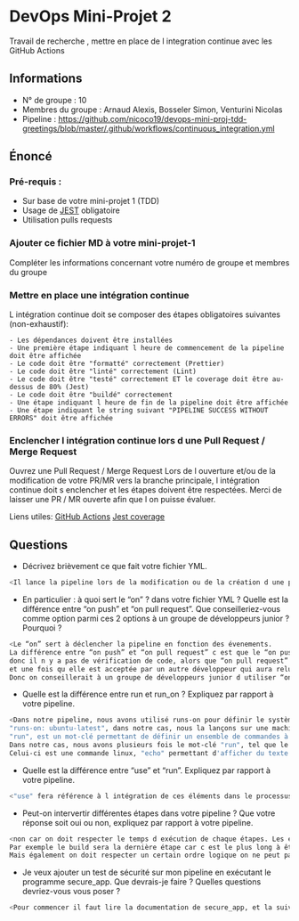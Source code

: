 # DevOps Mini-Projet 2
Travail de recherche , mettre en place de l integration continue avec les GitHub Actions

## Informations
- N° de groupe : 10
- Membres du groupe : Arnaud Alexis, Bosseler Simon, Venturini Nicolas
- Pipeline : https://github.com/nicoco19/devops-mini-proj-tdd-greetings/blob/master/.github/workflows/continuous_integration.yml


## Énoncé

### Pré-requis :
- Sur base de votre mini-projet 1 (TDD)
- Usage de [JEST](https://jestjs.io/docs/getting-started) obligatoire
- Utilisation pulls requests


### Ajouter ce fichier MD à votre mini-projet-1
Compléter les informations concernant votre numéro de groupe et membres du groupe

### Mettre en place une intégration continue
L intégration continue doit se composer des étapes obligatoires suivantes (non-exhaustif):

    - Les dépendances doivent être installées
    - Une première étape indiquant l heure de commencement de la pipeline doit être affichée
    - Le code doit être "formatté" correctement (Prettier)
    - Le code doit être "linté" correctement (Lint)
    - Le code doit être "testé" correctement ET le coverage doit être au-dessus de 80% (Jest)
    - Le code doit être "buildé" correctement
    - Une étape indiquant l heure de fin de la pipeline doit être affichée
    - Une étape indiquant le string suivant "PIPELINE SUCCESS WITHOUT ERRORS" doit être affichée

### Enclencher l intégration continue lors d une Pull Request / Merge Request
Ouvrez une Pull Request / Merge Request 
Lors de l ouverture et/ou de la modification de votre PR/MR vers la branche principale, l intégration continue doit s enclencher et les étapes doivent être respectées.
Merci de laisser une PR / MR ouverte afin que l on puisse évaluer.


Liens utiles:
[GitHub Actions](https://docs.github.com/fr/actions)
[Jest coverage](https://www.valentinog.com/blog/jest-coverage/)

## Questions

- Décrivez brièvement ce que fait votre fichier YML.  
```bash
<Il lance la pipeline lors de la modification ou de la création d une pull request ou d une merge request (PR/MR)>
```
- En particulier : à quoi sert le “on” ? dans votre fichier YML ?  Quelle est la différence entre “on push” et “on pull request”. Que conseilleriez-vous comme option parmi ces 2 options à un groupe de développeurs junior ? Pourquoi ? 
```bash
<Le “on” sert à déclencher la pipeline en fonction des évenements.
La différence entre “on push” et “on pull request” c est que le “on push” déclenche la pipeline à chaque push,
donc il n y a pas de vérification de code, alors que “on pull request” déclenche la pipeline à chaque pull request,
et une fois qu elle est acceptée par un autre développeur qui aura relu le code, un merge est effectué et applique les changements.
Donc on conseillerait à un groupe de développeurs junior d utiliser “on pull request” dans leur pipeline, car il y a une revue de code.>
```
- Quelle est la différence entre run et run_on ?  Expliquez par rapport à votre pipeline.  
```bash
<Dans notre pipeline, nous avons utilisé runs-on pour définir le système d'exploitation sous lequel la pipeline va s'exécuter :
"runs-on: ubuntu-latest", dans notre cas, nous la lançons sur une machine sous Linux, avec la dernière version d'ubuntu.
"run", est un mot-clé permettant de définir un ensemble de commandes à exécuter lors des étapes d'une pipeline.
Dans notre cas, nous avons plusieurs fois le mot-clé "run", tel que le suivant : "echo "PIPELINE SUCCESS WITHOUT ERRORS "".
Celui-ci est une commande linux, "echo" permettant d'afficher du texte dans une ligne de commande.>
```
- Quelle est la différence entre “use” et “run”. Expliquez par rapport à votre pipeline. 
```bash
<"use" fera référence à l intégration de ces éléments dans le processus de développement tandis que "run" sera plutôt utilisé dans le cadre d exécution de processus. "run" peut très bien être automatisé à son exécution (Pipeline)>
```
- Peut-on intervertir différentes étapes dans votre pipeline ? Que votre réponse soit oui ou non, expliquez par rapport à votre pipeline. 
```bash
<non car on doit respecter le temps d exécution de chaque étapes. Les étapes les plus courtes doivent être avant les étapes les plus longues.
Par exemple le build sera la dernière étape car c est le plus long à être exectuté.
Mais également on doit respecter un certain ordre logique on ne peut pas utiliser les dépendances (prettier, lint) si on ne les installes pas (NPM i). >
```
- Je veux ajouter un test de sécurité sur mon pipeline en exécutant le programme secure_app. Que devrais-je faire ?  Quelles questions devriez-vous vous poser ? 
```bash
<Pour commencer il faut lire la documentation de secure_app, et la suivre pour l intégrer à la Pipeline.>
```
